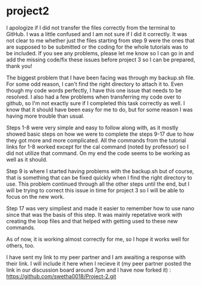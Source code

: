 # project2

I apologize if I did not transfer the files correctly from the terminal to GitHub. I was a little confused and I am not sure if I did it correctly. 
It was not clear to me whether just the files starting from step 9 were the ones that are supposed to be submitted or the coding for the whole tutorials was to be included. 
If you see any problems, please let me know so I can go in and add the missing code/fix these issues before project 3 so I can be prepared, thank you!

The biggest problem that I have been facing was through my backup.sh file. For some odd reason, I can't find the right directory to attach it to. 
Even though my code words perfectly, I have this one issue that needs to be resolved. I also had a few problems when transferring my code over to github, 
so I'm not exactly sure if I completed this task correctly as well. I know that it should have been easy for me to do, but for some reason I was having more trouble than usual.

Steps 1-8 were very simple and easy to follow along with, as it mostly showed basic steps on how we were to complete the steps 9-17 due to how they got more and more complicated. 
All the commands from the tutorial links for 1-8 worked except for the cal command (noted by professor) so I did not utilize that command. On my end the code seems to be working 
as well as it should.

Step 9 is where I started having problems with the backup.sh but of course, that is something that can be fixed quickly when I find the right directory to use. 
This problem continued through all the other steps until the end, but I will be trying to correct this issue in time for project 3 so I will be able to focus on the new work.

Step 17 was very simpliest and made it easier to remember how to use nano since that was the basis of this step. 
It was mainly repetative work with creating the loop files and that helped with getting used to these new commands.

As of now, it is working almost correctly for me, so I hope it works well for others, too.

I have sent my link to my peer partner and I am awaiting a response with their link. I will include it here when I recieve it (my peer partner posted the link
in our discussion board around 7pm and I have now forked it) : https://github.com/swetha0018/Project-2.git

